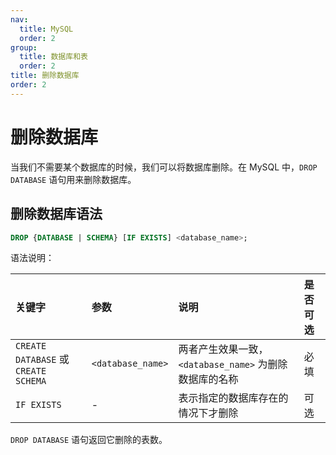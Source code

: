 ```yaml
---
nav:
  title: MySQL
  order: 2
group:
  title: 数据库和表
  order: 2
title: 删除数据库
order: 2
---
```


# 删除数据库

当我们不需要某个数据库的时候，我们可以将数据库删除。在 MySQL 中，`DROP DATABASE` 语句用来删除数据库。

## 删除数据库语法

```sql
DROP {DATABASE | SCHEMA} [IF EXISTS] <database_name>;
```

语法说明：

| 关键字                               | 参数              | 说明                                                   | 是否可选 |
| :----------------------------------- | :---------------- | :----------------------------------------------------- | :------- |
| `CREATE DATABASE` 或 `CREATE SCHEMA` | `<database_name>` | 两者产生效果一致，`<database_name>` 为删除数据库的名称 | 必填     |
| `IF EXISTS`                          | -                 | 表示指定的数据库存在的情况下才删除                     | 可选     |

`DROP DATABASE` 语句返回它删除的表数。
